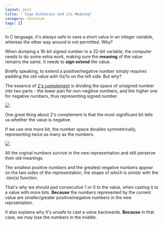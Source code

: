 ```yaml
---
layout: post
title: " Sign Extension and its Meaning"
category: technium
tags: []
---
```


In C language, it's always safe to save a short value in an integer variable, whereas the other way around is not permitted. Why?

When dumping a 16-bit signed number to a 32-bit variable, the computer needs to do some extra work, making sure the **meaning** of the value remains the same. It needs to **sign extend** the value.


Briefly speaking, to extend a positive/negative number simply requires padding the old value with 0s/1s on the left side. But why? 


The essence of [2's complement](http://en.wikipedia.org/wiki/Two's_complement) is dividing the space of unsigned number into two parts - the lower part for non-negitive numbers, and the higher one for negative numbers, thus representing signed number.


![](http://ww3.sinaimg.cn/large/9c9ad557jw1e5oixxjotrj20dw06h74c.jpg)


One great thing about 2's complement is that the most-significant bit tells us whether the value is negative.


If we use one more bit, the number space doubles symmetrically, representing twice as many as the numbers.   


![](http://ww3.sinaimg.cn/large/9c9ad557jw1e5oixjo6d6j20m806dmxk.jpg)


All the orginal numbers survive in the new representation and still perserve their old meanings.


The smallest positive numbers and the greatest negative numbers appear on the two sides of the representation, the shape of which is similar with the *-tan(x)* function.


That's why we should pad consecutive 1 or 0 to the value, when casting it to a value with more bits. **Because** the numbers represented by the current value are smaller/greater positive/negative numbers in the new reprsentation.


It also explains why it's unsafe to cast a value backwards. **Because** in that case, we may lose the numbers in the middle.

